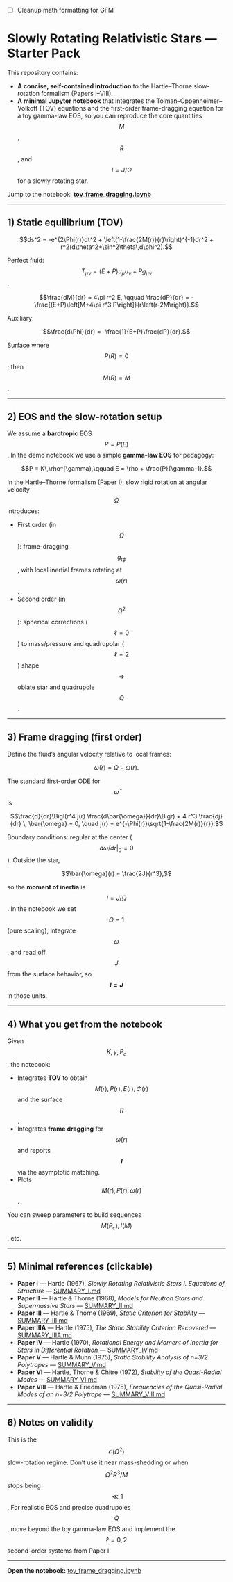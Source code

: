 - [ ] Cleanup math formatting for GFM

# Slowly Rotating Relativistic Stars — Starter Pack

This repository contains:
- **A concise, self-contained introduction** to the Hartle–Thorne slow-rotation formalism (Papers I–VIII).
- **A minimal Jupyter notebook** that integrates the Tolman–Oppenheimer–Volkoff (TOV) equations and the first-order frame-dragging equation for a toy gamma-law EOS, so you can reproduce the core quantities $$M$$, $$R$$, and $$I=J/\Omega$$ for a slowly rotating star.

Jump to the notebook: **[tov_frame_dragging.ipynb](notebooks/tov_frame_dragging.ipynb)**

---

## 1) Static equilibrium (TOV)

```math
ds^2 = -e^{2\Phi(r)}dt^2 + \left(1-\frac{2M(r)}{r}\right)^{-1}dr^2 + r^2(d\theta^2+\sin^2\theta\,d\phi^2).
```

Perfect fluid: $$T_{\mu\nu}=(E+P)u_\mu u_\nu + P g_{\mu\nu}$$.

```math
\frac{dM}{dr} = 4\pi r^2 E, \qquad
\frac{dP}{dr} = -\frac{(E+P)\left[M+4\pi r^3 P\right]}{r\left(r-2M\right)}.
```

Auxiliary:
```math
\frac{d\Phi}{dr} = -\frac{1}{E+P}\frac{dP}{dr}.
```

Surface where $$P(R)=0$$; then $$M(R)=M$$.

---

## 2) EOS and the slow-rotation setup

We assume a **barotropic** EOS $$P=P(E)$$. In the demo notebook we use a simple **gamma-law EOS** for pedagogy:
```math
P = K\,\rho^{\gamma},\qquad E = \rho + \frac{P}{\gamma-1}.
```

In the Hartle–Thorne formalism (Paper I), slow rigid rotation at angular velocity $$\Omega$$ introduces:
- First order (in $$\Omega$$): frame-dragging $$g_{t\phi}$$, with local inertial frames rotating at $$\omega(r)$$.
- Second order (in $$\Omega^2$$): spherical corrections ($$\ell=0$$) to mass/pressure and quadrupolar ($$\ell=2$$) shape $$\Rightarrow$$ oblate star and quadrupole $$Q$$.

---

## 3) Frame dragging (first order)

Define the fluid’s angular velocity relative to local frames:
```math
\bar{\omega}(r) = \Omega - \omega(r).
```
The standard first-order ODE for $$\bar{\omega}$$ is
```math
\frac{d}{dr}\Bigl(r^4 j(r) \frac{d\bar{\omega}}{dr}\Bigr) + 4 r^3 \frac{dj}{dr} \, \bar{\omega} = 0,
\quad
j(r) = e^{-\Phi(r)}\sqrt{1-\frac{2M(r)}{r}}.
```
Boundary conditions: regular at the center ($$d\bar{\omega}/dr\rvert_0=0$$). Outside the star,
```math
\bar{\omega}(r) = \frac{2J}{r^3},
```
so the **moment of inertia** is $$I=J/\Omega$$. In the notebook we set $$\Omega=1$$ (pure scaling), integrate $$\bar{\omega}$$, and read off $$J$$ from the surface behavior, so **$$I=J$$** in those units.

---

## 4) What you get from the notebook

Given $$K,\gamma, P_c$$, the notebook:
- Integrates **TOV** to obtain $$M(r), P(r), E(r), \Phi(r)$$ and the surface $$R$$.
- Integrates **frame dragging** for $$\bar{\omega}(r)$$ and reports **$$I$$** via the asymptotic matching.
- Plots $$M(r), P(r), \bar{\omega}(r)$$.

You can sweep parameters to build sequences $$M(P_c), I(M)$$, etc.

---

## 5) Minimal references (clickable)

- **Paper I** — Hartle (1967), *Slowly Rotating Relativistic Stars I. Equations of Structure* — [SUMMARY\_I.md](chapters/SUMMARY\_I.md)
- **Paper II** — Hartle & Thorne (1968), *Models for Neutron Stars and Supermassive Stars* — [SUMMARY\_II.md](chapters/SUMMARY\_II.md)
- **Paper III** — Hartle & Thorne (1969), *Static Criterion for Stability* — [SUMMARY\_III.md](chapters/SUMMARY\_III.md)
- **Paper IIIA** — Hartle (1975), *The Static Stability Criterion Recovered* — [SUMMARY\_IIIA.md](chapters/SUMMARY\_IIIA.md)
- **Paper IV** — Hartle (1970), *Rotational Energy and Moment of Inertia for Stars in Differential Rotation* — [SUMMARY\_IV.md](chapters/SUMMARY\_IV.md)
- **Paper V** — Hartle & Munn (1975), *Static Stability Analysis of n=3/2 Polytropes* — [SUMMARY\_V.md](chapters/SUMMARY\_V.md)
- **Paper VI** — Hartle, Thorne & Chitre (1972), *Stability of the Quasi-Radial Modes* — [SUMMARY\_VI.md](chapters/SUMMARY\_VI.md)
- **Paper VIII** — Hartle & Friedman (1975), *Frequencies of the Quasi-Radial Modes of an n=3/2 Polytrope* — [SUMMARY\_VIII.md](chapters/SUMMARY\_VIII.md)

---

## 6) Notes on validity

This is the $$\mathcal{O}(\Omega^2)$$ slow-rotation regime. Don’t use it near mass-shedding or when $$\Omega^2 R^3/M$$ stops being $$\ll 1$$. For realistic EOS and precise quadrupoles $$Q$$, move beyond the toy gamma-law EOS and implement the $$\ell=0,2$$ second-order systems from Paper I.

---

**Open the notebook:** [tov_frame_dragging.ipynb](notebooks/tov_frame_dragging.ipynb)
